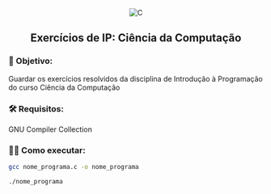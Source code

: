 <div align="center">
  <img src="https://img.shields.io/static/v1?label=LANG&labelColor=0e557e&message=IP&color=000000&logo=C&logoColor=ffffff&style=plastic" alt="C"/>
</div>

<h2 align="center">  Exercícios de IP: Ciência da Computação</h2>

### 🎯 Objetivo:
Guardar os exercícios resolvidos da disciplina de Introdução à Programação do curso Ciência da Computação

### 🛠️ Requisitos:
GNU Compiler Collection

### 🧑‍💻 Como executar:

```bash
gcc nome_programa.c -o nome_programa
```

```bash
./nome_programa
```
